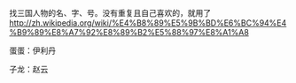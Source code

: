 
找三国人物的名、字、号。没有重复且自己喜欢的，就用了
http://zh.wikipedia.org/wiki/%E4%B8%89%E5%9B%BD%E6%BC%94%E4%B9%89%E8%A7%92%E8%89%B2%E5%88%97%E8%A1%A8


蛋蛋：伊利丹

子龙：赵云

